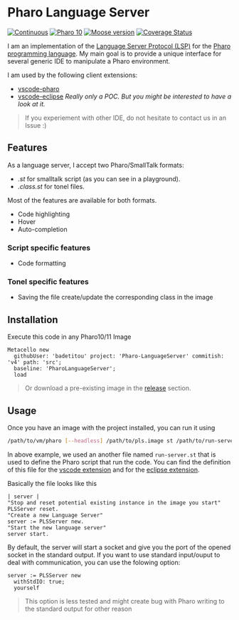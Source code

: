 # Pharo Language Server

[![Continuous](https://github.com/badetitou/Pharo-LanguageServer/actions/workflows/continuous.yml/badge.svg)](https://github.com/badetitou/Pharo-LanguageServer/actions/workflows/continuous.yml)
[![Pharo 10](https://img.shields.io/badge/Pharo-11-%23aac9ff.svg)](https://github.com/pharo-project/pharo)
[![Moose version](https://img.shields.io/badge/Moose-11-%23aac9ff.svg)](https://github.com/moosetechnology/Moose)
[![Coverage Status](https://coveralls.io/repos/github/badetitou/Pharo-LanguageServer/badge.svg?branch=v4)](https://coveralls.io/github/badetitou/Pharo-LanguageServer?branch=v4)

I am an implementation of the [Language Server Protocol (LSP)](https://microsoft.github.io/language-server-protocol/implementors/servers/) for the [Pharo programming language](https://pharo.org/).
My main goal is to provide a unique interface for several generic IDE to manipulate a Pharo environment.

I am used by the following client extensions:

- [vscode-pharo](https://github.com/badetitou/vscode-pharo)
- [vscode-eclipse](https://github.com/badetitou/eclipse-pharo) *Really only a POC. But you might be interested to have a look at it.*

> If you experiement with other IDE, do not hesitate to contact us in an Issue :)

## Features

As a language server, I accept two Pharo/SmallTalk formats:

- *.st* for smalltalk script (as you can see in a playground).
- *.class.st* for tonel files.

Most of the features are available for both formats.

- Code highlighting
- Hover
- Auto-completion

### Script specific features

- Code formatting

### Tonel specific features

- Saving the file create/update the corresponding class in the image

## Installation

Execute this code in any Pharo10/11 Image

```Smalltalk
Metacello new
  githubUser: 'badetitou' project: 'Pharo-LanguageServer' commitish: 'v4' path: 'src';
  baseline: 'PharoLanguageServer';
  load
```

> Or download a pre-existing image in the [release](https://github.com/badetitou/Pharo-LanguageServer/releases) section.

## Usage

Once you have an image with the project installed, you can run it using

```sh
/path/to/vm/pharo [--headless] /path/to/pls.image st /path/to/run-server.st
```

In above example, we used an another file named `run-server.st` that is used to define the Pharo script that run the code.
You can find the definition of this file for the [vscode extension](https://github.com/badetitou/vscode-pharo/blob/main/res/run-server.st) and for the [eclipse extension](https://github.com/badetitou/eclipse-pharo/blob/main/res/run-server.st).

Basically the file looks like this

```st
| server |
"Stop and reset potential existing instance in the image you start"
PLSServer reset.
"Create a new Language Server"
server := PLSServer new.
"Start the new language server"
server start.
```

By default, the server will start a socket and give you the port of the opened socket in the standard output.
If you want to use standard input/ouput to deal with communication, you can use the folowing option:

```st
server := PLSServer new
  withStdIO: true;
  yourself
```

> This option is less tested and might create bug with Pharo writing to the standard output for other reason
